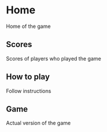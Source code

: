 # Home
Home of the game
## Scores
Scores of players who played the game
## How to play
Follow instructions
## Game
Actual version of the game
